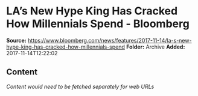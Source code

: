 # LA’s New Hype King Has Cracked How Millennials Spend - Bloomberg

**Source:** https://www.bloomberg.com/news/features/2017-11-14/la-s-new-hype-king-has-cracked-how-millennials-spend
**Folder:** Archive
**Added:** 2017-11-14T12:22:02




## Content
*Content would need to be fetched separately for web URLs*
